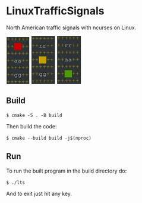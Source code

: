 # LinuxTrafficSignals
North American traffic signals with ncurses on Linux.

![](ltsStop.JPG)
![](ltsPrepStop.JPG)
![](ltsGo.JPG)

## Build
```
$ cmake -S . -B build
```
Then build the code:
```
$ cmake --build build -j$(nproc)
```

## Run
To run the built program in the build directory do:
```
$ ./lts
```
And to exit just hit any key.
